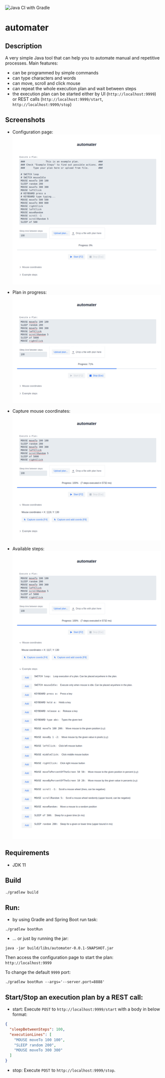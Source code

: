 ![Java CI with Gradle](https://github.com/dawidkotarba/automater/workflows/Java%20CI%20with%20Gradle/badge.svg)

# automater

## Description

A very simple Java tool that can help you to automate manual and repetitive processes. Main features:

- can be programmed by simple commands
- can type characters and words
- can move, scroll and click mouse
- can repeat the whole execution plan and wait between steps
- the execution plan can be started either by UI (`http://localhost:9999`) or REST
  calls (`http://localhost:9999/start`, `http://localhost:9999/stop`)

## Screenshots

- Configuration page:
  ![Configuration page](doc/screenshots/main.png)

- Plan in progress:
  ![Progress](doc/screenshots/progress.png)

- Capture mouse coordinates:
  ![Mouse coordinates](doc/screenshots/coords.png)

- Available steps:
  ![Available steps](doc/screenshots/steps.png)

## Requirements

- JDK 11

## Build

```shell
./gradlew build
```

## Run:

- by using Gradle and Spring Boot run task:
```shell
./gradlew bootRun
```
- ... or just by running the jar:
```shell
java -jar build/libs/automater-0.0.1-SNAPSHOT.jar
```

Then access the configuration page to start the plan: `http://localhost:9999`

To change the default `9999` port:

```shell
./gradlew bootRun --args='--server.port=8888'
```

## Start/Stop an execution plan by a REST call:

- start:
  Execute `POST` to `http://localhost:9999/start` with a body in below format:

```json
{
  "sleepBetweenSteps": 100,
  "executionLines": [
    "MOUSE moveTo 100 100",
    "SLEEP random 200",
    "MOUSE moveTo 300 300"
  ]
}
```

- stop:
  Execute `POST` to `http://localhost:9999/stop`.